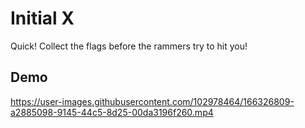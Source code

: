 # Initial X
Quick! Collect the flags before the rammers try to hit you!

## Demo
https://user-images.githubusercontent.com/102978464/166326809-a2885098-9145-44c5-8d25-00da3196f260.mp4

